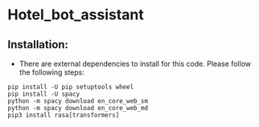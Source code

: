 # Hotel_bot_assistant

## Installation:
- There are external dependencies to install for this code.   Please follow the following steps:

```
pip install -U pip setuptools wheel
pip install -U spacy
python -m spacy download en_core_web_sm
python -m spacy download en_core_web_md
pip3 install rasa[transformers]

```
